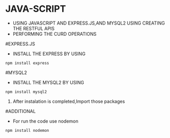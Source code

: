 # JAVA-SCRIPT

- USING JAVASCRIPT AND EXPRESS.JS,AND MYSQL2 USING CREATING THE RESTFUL APIS
- PERFORMING THE CURD OPERATIONS

#EXPRESS.JS

- INSTALL THE EXPRESS BY USING 

```npm install express```

#MYSQL2

- INSTALL THE MYSQL2 BY USING

```npm install mysql2```

1. After instalation is completed,Import those packages 

#ADDITIONAL

- For run the code use nodemon

```npm install nodemon```

